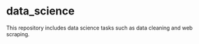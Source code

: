 # data_science

This repository includes data science tasks such as data cleaning and web scraping.
